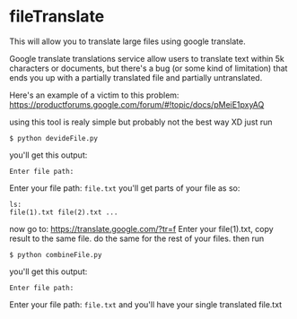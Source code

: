 # fileTranslate
This will allow you to translate large files using google translate.

Google translate translations service allow users to translate text within 5k characters
or documents, but there's a bug (or some kind of limitation) that ends you up with a partially
translated file and partially untranslated.

Here's an example of a victim to this problem: https://productforums.google.com/forum/#!topic/docs/pMeiE1pxyAQ

using this tool is realy simple but probably not the best way XD
just run
```
$ python devideFile.py
```
you'll get this output:
```
Enter file path:
```
Enter your file path:
```file.txt```
you'll get parts of your file as so:
```
ls:
file(1).txt file(2).txt ...
```
now go to: https://translate.google.com/?tr=f
Enter your file(1).txt, copy result to the same file.
do the same for the rest of your files.
then run
```
$ python combineFile.py
```
you'll get this output:
```
Enter file path: 
```
Enter your file path:
```file.txt```
and you'll have your single translated file.txt
